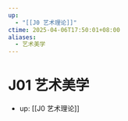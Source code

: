 ```yaml
---
up:
  - "[[J0 艺术理论]]"
ctime: 2025-04-06T17:50:01+08:00
aliases:
  - 艺术美学
---
```


# J01 艺术美学

- up: [[J0 艺术理论]]
